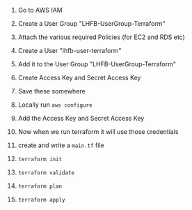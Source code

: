 1. Go to AWS IAM

2. Create a User Group "LHFB-UserGroup-Terraform"

3. Attach the various required Policies (for EC2 and RDS etc)

4. Create a User "lhfb-user-terraform"

5. Add it to the User Group "LHFB-UserGroup-Terraform"

6. Create Access Key and Secret Access Key

7. Save these somewhere

8. Locally run `aws configure`

9. Add the Access Key and Secret Access Key

10. Now when we run terraform it will use those credentials

11. create and write a `main.tf` file

12. `terraform init`

13. `terraform validate`

14. `terraform plan`

15. `terraform apply`
